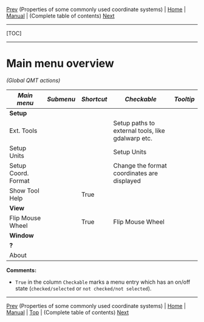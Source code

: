[Prev](EpsgOverview) (Properties of some commonly used coordinate systems) | [Home](Home) | [Manual](DocMain) | (Complete table of contents) [Next](AxAdvToc)
- - -
[TOC]
- - -

# Main menu overview

*(Global QMT actions)*

*Main menu*|*Submenu*|*Shortcut*|*Checkable*|*Tooltip*
----|----|----|----|----
**Setup**| | | |
 |Ext. Tools| | |Setup paths to external tools, like gdalwarp etc.
 |Setup Units| | |Setup Units
 |Setup Coord. Format| | |Change the format coordinates are displayed
 |Show Tool Help| |True| 
**View**| | | |
 |Flip Mouse Wheel| |True|Flip Mouse Wheel
**Window**| | | |
**?**| | | |
 |About| | | 




**Comments:**

* `True` in the column `Checkable` marks a menu entry which has an on/off state (`checked/selected` or 
  `not checked/not selected`).

- - -
[Prev](EpsgOverview) (Properties of some commonly used coordinate systems) | [Home](Home) | [Manual](DocMain) | [Top](#) | (Complete table of contents) [Next](AxAdvToc)
